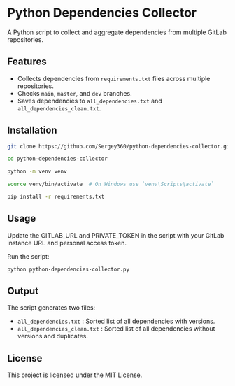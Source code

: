 # Python Dependencies Collector

A Python script to collect and aggregate dependencies from multiple GitLab repositories.

## Features

- Collects dependencies from `requirements.txt` files across multiple repositories.
- Checks `main`, `master`, and `dev` branches.
- Saves dependencies to `all_dependencies.txt` and `all_dependencies_clean.txt`.

## Installation

```bash
git clone https://github.com/Sergey360/python-dependencies-collector.git

cd python-dependencies-collector

python -m venv venv

source venv/bin/activate  # On Windows use `venv\Scripts\activate`

pip install -r requirements.txt
```

## Usage

Update the GITLAB_URL and PRIVATE_TOKEN in the script with your GitLab instance URL and personal access token.

Run the script:

```bash
python python-dependencies-collector.py
```

## Output

The script generates two files:

- `all_dependencies.txt` : Sorted list of all dependencies with versions.
- `all_dependencies_clean.txt` : Sorted list of all dependencies without versions and duplicates.

## License

This project is licensed under the MIT License.
